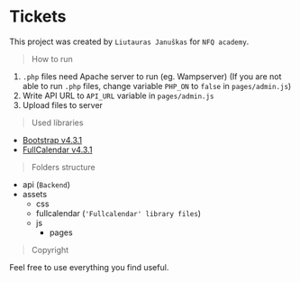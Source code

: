 # Tickets

This project was created by `Liutauras Januškas` for `NFQ academy`.

> How to run
1. `.php` files need Apache server to run (eg. Wampserver) (If you are not able to run `.php` files, change variable `PHP_ON` to `false` in `pages/admin.js`)
2. Write API URL to `API_URL` variable in `pages/admin.js`
3. Upload files to server

> Used libraries
- [Bootstrap v4.3.1](https://getbootstrap.com/)
- [FullCalendar v4.3.1](https://fullcalendar.io/)

> Folders structure
- api (`Backend`)
- assets
  - css
  - fullcalendar (`'Fullcalendar' library files`)
  - js
    - pages
    
> Copyright

Feel free to use everything you find useful.
